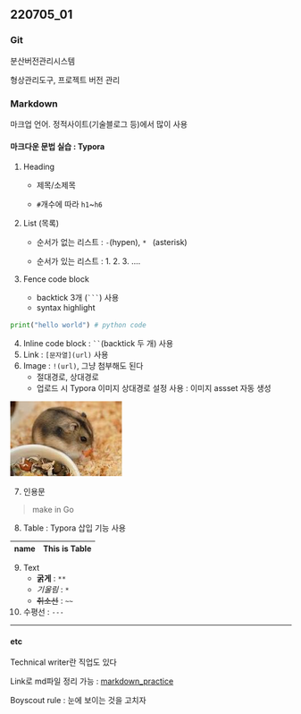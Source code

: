 ## 220705_01

### Git

분산버전관리시스템

형상관리도구, 프로젝트 버전 관리

### Markdown

마크업 언어. 정적사이트(기술블로그 등)에서 많이 사용

#### 마크다운 문법 실습 : Typora

1. Heading

   - 제목/소제목

   - `#`개수에 따라 `h1`~`h6`

2. List (목록)

   - 순서가 없는 리스트 : `-`(hypen), `* ` (asterisk)

   - 순서가 있는 리스트 : 1. 2. 3. ....

3. Fence code block
   - backtick 3개 (` ``` `) 사용
   - syntax highlight

```python
print("hello world") # python code
```

4. Inline code block : ` `` `(backtick 두 개) 사용
5. Link : `[문자열](url)` 사용
6. Image : `!(url)`, 그냥 첨부해도 된다
   - 절대경로, 상대경로
   - 업로드 시 Typora 이미지 상대경로 설정 사용 : 이미지 assset 자동 생성

![Unknown](KDT_220705.assets/Unknown.jpeg)

7. 인용문

> make in Go

8. Table : Typora 삽입 기능 사용

| name | This is Table |
| ---- | ------------- |

9. Text
   - **굵게** : `**`
   - _기울림_ : `*`
   - ~~취소선~~ : `~~`
10. 수평선 : `---`

---

#### etc

Technical writer란 직업도 있다

Link로 md파일 정리 가능 : [markdown_practice](/Users/imac01/Desktop/multicampus)

Boyscout rule : 눈에 보이는 것을 고치자

